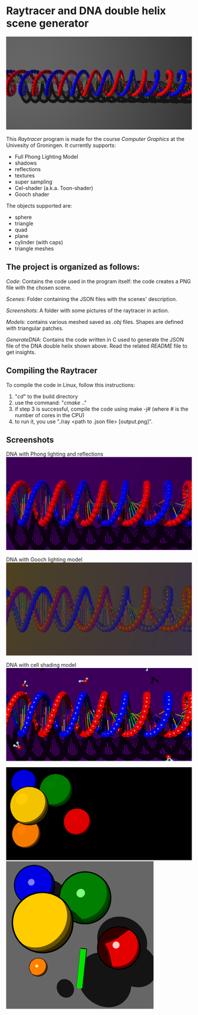 Raytracer and DNA double helix scene generator
==============================================

![frist](/Scenes/dna/dnaHD.png)  

This *Raytracer* program is made for the course *Computer Graphics* at the Univesity of Groningen. It currently supports:
+ Full Phong Lighting Model 
+ shadows 
+ reflections 
+ textures 
+ super sampling 
+ Cel-shader (a.k.a. Toon-shader)
+ Gooch shader

The objects supported are:
+ sphere
+ triangle
+ quad
+ plane
+ cylinder (with caps)
+ triangle meshes 


The project is organized as follows:
-----------------------------------

*Code*:
  Contains the code used in the program itself: the code creates a PNG file with the chosen scene. 
  
*Scenes*:
  Folder containing the JSON files with the scenes' description.  

*Screenshots*:
  A folder with some pictures of the raytracer in action. 

*Models*:
  contains various meshed saved as *.obj* files. Shapes are defined with triangular patches. 

*GenerateDNA*:
  Contains the code written in C used to generate the JSON file of the DNA double helix shown above. Read the related *README* file to get insights.

Compiling the Raytracer
---------------------------
To compile the code in Linux, follow this instructions:

 1. "*cd*" to the build directory
 2. use the command: "*cmake* .." 
 3. if step 3 is successful, compile the code using make -j# (where # is the number of cores in the CPU)
 4. to run it, you use "./ray <path to .json file> [output.png]".
  

Screenshots
---------------------------
DNA with Phong lighting and reflections
![frist](/Scenes/dna/dnaRef.png) 

DNA with Gooch lighting model
![frist](/Scenes/dna/dnaGooch.png) 

DNA with cell shading model
![frist](/Scenes/dna/dnaToon.png) 

![frist](/Screenshots/toon.png) 
![frist](/Screenshots/cyl.png) 
